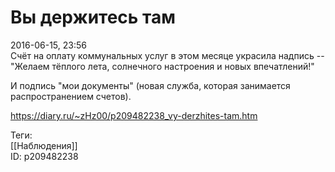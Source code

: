 Вы держитесь там
=================

   
 2016-06-15, 23:56   
  Счёт на оплату коммунальных услуг в этом месяце украсила надпись --   
 "Желаем тёплого лета, солнечного настроения и новых впечатлений!"   
   
 И подпись "мои документы" (новая служба, которая занимается распространением счетов).   
    
 <https://diary.ru/~zHz00/p209482238_vy-derzhites-tam.htm>   
   
 Теги:   
 [[Наблюдения]]   
 ID: p209482238